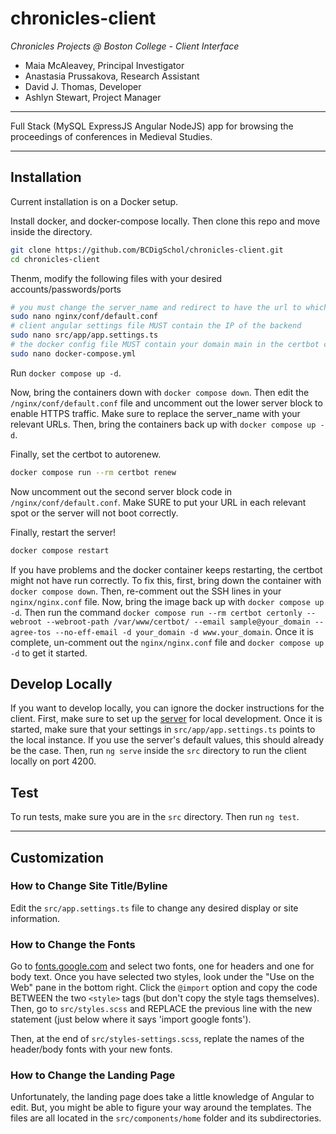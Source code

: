 # chronicles-client

*Chronicles Projects @ Boston College - Client Interface*

* Maia McAleavey, Principal Investigator
* Anastasia Prussakova, Research Assistant
* David J. Thomas, Developer
* Ashlyn Stewart, Project Manager

---

Full Stack (MySQL ExpressJS Angular NodeJS) app for browsing the proceedings of conferences in Medieval Studies.

---

## Installation

Current installation is on a Docker setup.

Install docker, and docker-compose locally. Then clone this repo and move inside the directory.

``` sh
git clone https://github.com/BCDigSchol/chronicles-client.git
cd chronicles-client
```

Thenm, modify the following files with your desired accounts/passwords/ports

``` sh
# you must change the server_name and redirect to have the url to which you are deploying
sudo nano nginx/conf/default.conf
# client angular settings file MUST contain the IP of the backend
sudo nano src/app/app.settings.ts
# the docker config file MUST contain your domain main in the certbot command line
sudo nano docker-compose.yml
```

Run `docker compose up -d`.

Now, bring the containers down with `docker compose down`. Then edit the `/nginx/conf/default.conf` file and uncomment out the lower server block to enable HTTPS traffic. Make sure to replace the server_name with your relevant URLs. Then, bring the containers back up with `docker compose up -d`.

Finally, set the certbot to autorenew.

``` sh
docker compose run --rm certbot renew
```

Now uncomment out the second server block code in `/nginx/conf/default.conf`. Make SURE to put your URL in each relevant spot or the server will not boot correctly.

Finally, restart the server!

``` sh
docker compose restart
```

If you have problems and the docker container keeps restarting, the certbot might not have run correctly. To fix this, first, bring down the container with `docker compose down`. Then, re-comment out the SSH lines in your `nginx/nginx.conf` file. Now, bring the image back up with `docker compose up -d`. Then run the command `docker compose run --rm certbot certonly --webroot --webroot-path /var/www/certbot/ --email sample@your_domain --agree-tos --no-eff-email -d your_domain -d www.your_domain`. Once it is complete, un-comment out the `nginx/nginx.conf` file and `docker compose up -d` to get it started.

## Develop Locally

If you want to develop locally, you can ignore the docker instructions for the client. First, make sure to set up the [server](https://github.com/thePortus/chronicles-server) for local development. Once it is started, make sure that your settings in `src/app/app.settings.ts` points to the local instance. If you use the server's default values, this should already be the case. Then, run `ng serve` inside the `src` directory to run the client locally on port 4200.

## Test

To run tests, make sure you are in the `src` directory. Then run `ng test`.

---

## Customization

### How to Change Site Title/Byline

Edit the `src/app.settings.ts` file to change any desired display or site information.

### How to Change the Fonts

Go to [fonts.google.com](https://fonts.google.com) and select two fonts, one for headers and one for body text. Once you have selected two styles, look under the "Use on the Web" pane in the bottom right. Click the `@import` option and copy the code BETWEEN the two `<style>` tags (but don't copy the style tags themselves). Then, go to `src/styles.scss` and REPLACE the previous line with the new statement (just below where it says 'import google fonts').

Then, at the end of `src/styles-settings.scss`, replate the names of the header/body fonts with your new fonts.

### How to Change the Landing Page

Unfortunately, the landing page does take a little knowledge of Angular to edit. But, you might be able to figure your way around the templates. The files are all located in the `src/components/home` folder and its subdirectories.
